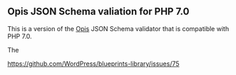 ## Opis JSON Schema valiation for PHP 7.0

This is a version of the [Opis](https://opis.io/json-schema/2.x/) JSON Schema validator that is compatible with PHP 7.0.

The

https://github.com/WordPress/blueprints-library/issues/75
